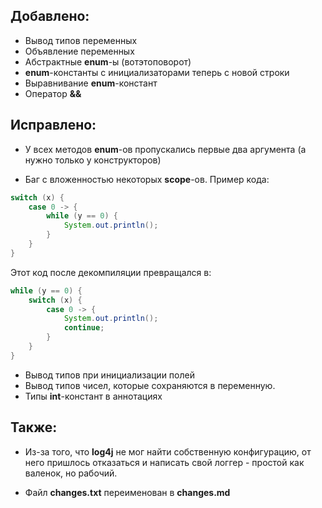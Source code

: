 ## Добавлено:
- Вывод типов переменных
- Объявление переменных
- Абстрактные **enum**-ы (вотэтоповорот)
- **enum**-константы с инициализаторами теперь с новой строки
- Выравнивание **enum**-констант
- Оператор **&&**

## Исправлено:
- У всех методов **enum**-ов пропускались первые два аргумента (а нужно только у конструкторов)

- Баг с вложенностью некоторых **scope**-ов. Пример кода:
```java
switch (x) {
    case 0 -> {
        while (y == 0) {
            System.out.println();
        }
    }
}
```
Этот код после декомпиляции превращался в:
```java
while (y == 0) {
    switch (x) {
        case 0 -> {
            System.out.println();
            continue;
        }
    }
}
```

- Вывод типов при инициализации полей
- Вывод типов чисел, которые сохраняются в переменную.
- Типы **int**-констант в аннотациях

## Также:
- Из-за того, что **log4j** не мог найти собственную конфигурацию, от него пришлось отказаться
и написать свой логгер - простой как валенок, но рабочий.

- Файл **changes.txt** переименован в **changes.md**
